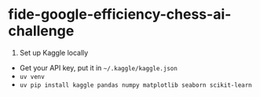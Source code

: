 # fide-google-efficiency-chess-ai-challenge

1. Set up Kaggle locally

- Get your API key, put it in `~/.kaggle/kaggle.json`
- `uv venv`
- `uv pip install kaggle pandas numpy matplotlib seaborn scikit-learn`
